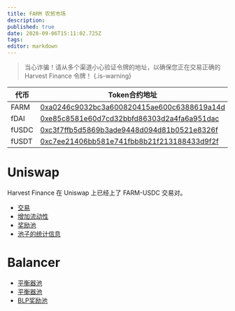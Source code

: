 ```yaml
---
title: FARM 农贸市场
description: 
published: true
date: 2020-09-06T15:11:02.725Z
tags: 
editor: markdown
---
```


> 当心诈骗！请从多个渠道小心验证令牌的地址，以确保您正在交易正确的 Harvest Finance 令牌！
{.is-warning}


| 代币 | Token合约地址 | Staking 池合约地址 |
|-------|---------|--------------|
| FARM  | [0xa0246c9032bc3a600820415ae600c6388619a14d](https://etherscan.io/token/0xa0246c9032bc3a600820415ae600c6388619a14d)| [0xae024F29C26D6f71Ec71658B1980189956B0546D](https://etherscan.io/address/0xae024F29C26D6f71Ec71658B1980189956B0546D)|
| fDAI  | [0xe85c8581e60d7cd32bbfd86303d2a4fa6a951dac](https://etherscan.io/token/0xe85c8581e60d7cd32bbfd86303d2a4fa6a951dac)  | [0xF9E5f9024c2f3f2908A1d0e7272861a767C9484b](https://etherscan.io/address/0xF9E5f9024c2f3f2908A1d0e7272861a767C9484b)|
| fUSDC | [0xc3f7ffb5d5869b3ade9448d094d81b0521e8326f](https://etherscan.io/token/0xc3f7ffb5d5869b3ade9448d094d81b0521e8326f) | [0xE1f9A3EE001a2EcC906E8de637DBf20BB2d44633](https://etherscan.io/address/0xE1f9A3EE001a2EcC906E8de637DBf20BB2d44633)|
| fUSDT | [0xc7ee21406bb581e741fbb8b21f213188433d9f2f](https://etherscan.io/token/0xc7ee21406bb581e741fbb8b21f213188433d9f2f)| [0x5bd997039FFF16F653EF15D1428F2C791519f58d](https://etherscan.io/address/0x5bd997039FFF16F653EF15D1428F2C791519f58d) |

# Uniswap

Harvest Finance 在 Uniswap 上已经上了 FARM-USDC 交易对。

- [交易](https://app.uniswap.org/#/swap?inputCurrency=0xa0b86991c6218b36c1d19d4a2e9eb0ce3606eb48&outputCurrency=0xa0246c9032bc3a600820415ae600c6388619a14d)
- [增加流动性](https://app.uniswap.org/#/add/0xa0246c9032bc3a600820415ae600c6388619a14d/0xa0b86991c6218b36c1d19d4a2e9eb0ce3606eb48)
- [奖励池](https://etherscan.io/address/0x99b0d6641a63ce173e6eb063b3d3aed9a35cf9bf)
- [池子的统计信息](https://uniswap.info/pair/0x514906FC121c7878424a5C928cad1852CC545892)


# Balancer

- [平衡器池](https：//pools.balancer.exchange/#/pool/0x0395e4a17ff11d36dac9959f2d7c8eca10fe89c9)
- [平衡器池](https：//etherscan.io/address/0x0395e4a17ff11d36dac9959f2d7c8eca10fe89c9)
- [BLP奖励池](https://etherscan.io/address/0x6f8a975758436a5ec38d2f9d2336504430465517)
